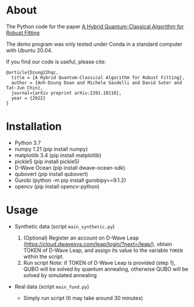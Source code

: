 About
============

The Python code for the paper [A Hybrid Quantum-Classical Algorithm for Robust Fitting](https://arxiv.org/abs/2201.10110)

The demo program was only tested under Conda in a standard computer with Ubuntu 20.04.

If you find our code is useful, please cite:
```
@article{Dzung22hqc,
  title = {A Hybrid Quantum-Classical Algorithm for Robust Fitting},
  author = {Anh-Dzung Doan and Michele Sasdelli and David Suter and Tat-Jun Chin},
  journal={arXiv preprint arXiv:2201.10110},
  year = {2022}
}
```

Installation
================

+ Python 3.7 
+ numpy 1.21 (pip install numpy)
+ matplotlib 3.4 (pip install matplotlib)
+ pickle5 (pip install pickle5)
+ D-Wave Ocean (pip install dwave-ocean-sdk)
+ qubovert (pip install qubovert)
+ Gurobi (python -m pip install gurobipy==9.1.2)
+ opencv (pip install opencv-python)

Usage
================

+ Synthetic data (script `main_synthetic.py`)
    1. (Optional) Register an account on D-Wave Leap (https://cloud.dwavesys.com/leap/login/?next=/leap/), obtain TOKEN of D-Wave Leap, and assign its value to the variable `TOKEN` within the script.
    2.  Run script
    Note: if TOKEN of D-Wave Leap is provided (step 1), QUBO will be solved by quantum annealing, otherwise QUBO will be solved by simulated annealing

+ Real data (script `main_fund.py`)
    - Simply run script (It may take around 30 minutes)
